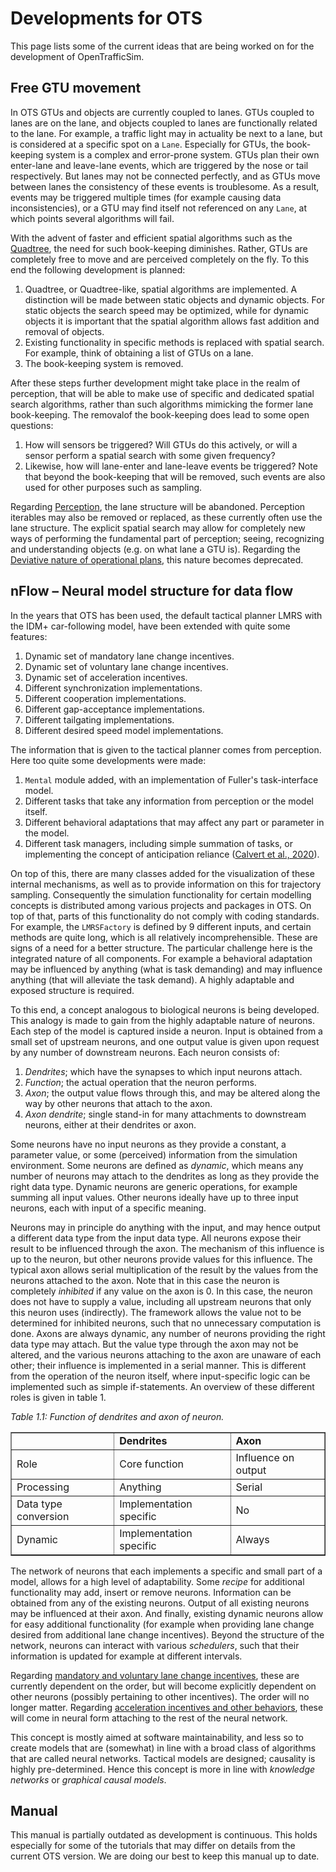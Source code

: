 # Developments for OTS

This page lists some of the current ideas that are being worked on for the development of OpenTrafficSim.


## Free GTU movement

In OTS GTUs and objects are currently coupled to lanes. GTUs coupled to lanes are on the lane, and objects coupled to lanes are functionally related to the lane. For example, a traffic light may in actuality be next to a lane, but is considered at a specific spot on a `Lane`. Especially for GTUs, the book-keeping system is a complex and error-prone system. GTUs plan their own enter-lane and leave-lane events, which are triggered by the nose or tail respectively. But lanes may not be connected perfectly, and as GTUs move between lanes the consistency of these events is troublesome. As a result, events may be triggered multiple times (for example causing data inconsistencies), or a GTU may find itself not referenced on any `Lane`, at which points several algorithms will fail.

With the advent of faster and efficient spatial algorithms such as the [Quadtree](https://en.wikipedia.org/wiki/Quadtree), the need for such book-keeping diminishes. Rather, GTUs are completely free to move and are perceived completely on the fly. To this end the following development is planned:

1. Quadtree, or Quadtree-like, spatial algorithms are implemented. A distinction will be made between static objects and dynamic objects. For static objects the search speed may be optimized, while for dynamic objects it is important that the spatial algorithm allows fast addition and removal of objects.
2. Existing functionality in specific methods is replaced with spatial search. For example, think of obtaining a list of GTUs on a lane.
3. The book-keeping system is removed.

After these steps further development might take place in the realm of perception, that will be able to make use of specific and dedicated spatial search algorithms, rather than such algorithms mimicking the former lane book-keeping. The removalof the book-keeping does lead to some open questions:

1. How will sensors be triggered? Will GTUs do this actively, or will a sensor perform a spatial search with some given frequency?
2. Likewise, how will lane-enter and lane-leave events be triggered? Note that beyond the book-keeping that will be removed, such events are also used for other purposes such as sampling.

Regarding [Perception](../05-perception/introduction.md), the lane structure will be abandoned. Perception iterables may also be removed or replaced, as these currently often use the lane structure. The explicit spatial search may allow for completely new ways of performing the fundamental part of perception; seeing, recognizing and understanding objects (e.g. on what lane a GTU is). Regarding the [Deviative nature of operational plans](../06-behavior/tactical-planner.md#operational-plan), this nature becomes deprecated.


## nFlow – Neural model structure for data flow

In the years that OTS has been used, the default tactical planner LMRS with the IDM+ car-following model, have been extended with quite some features:

1. Dynamic set of mandatory lane change incentives.
2. Dynamic set of voluntary lane change incentives.
3. Dynamic set of acceleration incentives.
4. Different synchronization implementations.
5. Different cooperation implementations.
6. Different gap-acceptance implementations.
7. Different tailgating implementations.
8. Different desired speed model implementations.

The information that is given to the tactical planner comes from perception. Here too quite some developments were made:

1. `Mental` module added, with an implementation of Fuller's task-interface model.
2. Different tasks that take any information from perception or the model itself.
3. Different behavioral adaptations that may affect any part or parameter in the model.
4. Different task managers, including simple summation of tasks, or implementing the concept of anticipation reliance ([Calvert et al., 2020](../10-references/references.md)).

On top of this, there are many classes added for the visualization of these internal mechanisms, as well as to provide information on this for trajectory sampling. Consequently the simulation functionality for certain modelling concepts is distributed among various projects and packages in OTS. On top of that, parts of this functionality do not comply with coding standards. For example, the `LMRSFactory` is defined by 9 different inputs, and certain methods are quite long, which is all relatively incomprehensible. These are signs of a need for a better structure. The particular challenge here is the integrated nature of all components. For example a behavioral adaptation may be influenced by anything (what is task demanding) and may influence anything (that will alleviate the task demand). A highly adaptable and exposed structure is required.

To this end, a concept analogous to biological neurons is being developed. This analogy is made to gain from the highly adaptable nature of neurons. Each step of the model is captured inside a neuron. Input is obtained from a small set of upstream neurons, and one output value is given upon request by any number of downstream neurons. Each neuron consists of:

1. _Dendrites_; which have the synapses to which input neurons attach.
2. _Function_; the actual operation that the neuron performs.
3. _Axon_; the output value flows through this, and may be altered along the way by other neurons that attach to the axon.
4. _Axon dendrite_; single stand-in for many attachments to downstream neurons, either at their dendrites or axon.

Some neurons have no input neurons as they provide a constant, a parameter value, or some (perceived) information from the simulation environment. Some neurons are defined as _dynamic_, which means any number of neurons may attach to the dendrites as long as they provide the right data type. Dynamic neurons are generic operations, for example summing all input values. Other neurons ideally have up to three input neurons, each with input of a specific meaning.

Neurons may in principle do anything with the input, and may hence output a different data type from the input data type. All neurons expose their result to be influenced through the axon. The mechanism of this influence is up to the neuron, but other neurons provide values for this influence. The typical axon allows serial multiplication of the result by the values from the neurons attached to the axon. Note that in this case the neuron is completely _inhibited_ if any value on the axon is 0. In this case, the neuron does not have to supply a value, including all upstream neurons that only this neuron uses (indirectly). The framework allows the value not to be determined for inhibited neurons, such that no unnecessary computation is done. Axons are always dynamic, any number of neurons providing the right data type may attach. But the value type through the axon may not be altered, and the various neurons attaching to the axon are unaware of each other; their influence is implemented in a serial manner. This is different from the operation of the neuron itself, where input-specific logic can be implemented such as simple if-statements. An overview of these different roles is given in table 1.

_Table 1.1: Function of dendrites and axon of neuron._
<table border="1" id="table-1" style="text-align: left">
    <tr style="font-weight: bold"><td></td><td>Dendrites</td><td>Axon</td></tr>
    <tr><td>Role</td><td>Core function</td><td>Influence on output</td></tr>
    <tr><td>Processing</td><td>Anything</td><td>Serial</td></tr>
    <tr><td>Data type conversion</td><td>Implementation specific</td><td>No</td></tr>
    <tr><td>Dynamic</td><td>Implementation specific</td><td>Always</td></tr>
</table>

The network of neurons that each implements a specific and small part of a model, allows for a high level of adaptability. Some _recipe_ for additional functionality may add, insert or remove neurons. Information can be obtained from any of the existing neurons. Output of all existing neurons may be influenced at their axon. And finally, existing dynamic neurons allow for easy additional functionality (for example when providing lane change desired from additional lane change incentives). Beyond the structure of the network, neurons can interact with various _schedulers_, such that their information is updated for example at different intervals.

Regarding [mandatory and voluntary lane change incentives](../06-behavior/lane-change.md#lane-change-incentives), these are currently dependent on the order, but will become explicitly dependent on other neurons (possibly pertaining to other incentives). The order will no longer matter. Regarding [acceleration incentives and other behaviors](../06-behavior/lane-change.md#acceleration-incentives), these will come in neural form attaching to the rest of the neural network.

This concept is mostly aimed at software maintainability, and less so to create models that are (somewhat) in line with a broad class of algorithms that are called neural networks. Tactical models are designed; causality is highly pre-determined. Hence this concept is more in line with _knowledge networks_ or _graphical causal models_.


## Manual

This manual is partially outdated as development is continuous. This holds especially for some of the tutorials that may differ on details from the current OTS version. We are doing our best to keep this manual up to date.
